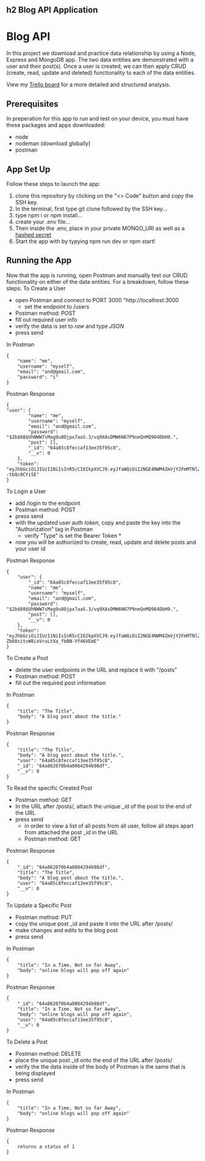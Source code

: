 ## h2 Blog API Application
# Blog API
In this project we download and practice data relationship by using a Node, Express and MongoDB app. The two data entities are demonstrated with a user and their post(s). Once a user is created, we can then apply CRUD (create, read, update and deleted) functionality to each of the data entities. 

View my [Trello board](https://trello.com/b/a2z1tiWO/unit-2-project) for a more detailed and structured analysis. 
## Prerequisites 
In preperation for this app to run and test on your device, you must have these packages and apps downloaded:
- node
- nodeman (download globally)
- postman
## App Set Up 
Follow these steps to launch the app:
1. clone this repository by clicking on the "<> Code" button and copy the SSH key. 
2. In the terminal, first type git clone followed by the SSH key...
3. type npm i or npm install...
4. create your .env file...
5. Then inside the .env, place in your private MONGO_URI as well as a [hashed secret](https://emn178.github.io/online-tools/sha256.html)
6. Start the app with by typying npm run dev or npm start!
## Running the App
Now that the app is running, open Postman and manually test our CRUD functionality on either of the data entities. For a breakdown, follow these steps:
To Create a User
+ open Postman and connect to PORT 3000 "http://localhost:3000
    - set the endpoint to /users
+ Postman method: POST
+ fill out required user info 
+ verify the data is set to *raw* and type *JSON*
+ press send

In Postman
```
{
    "name": "me",
    "username": "myself",
    "email": "and@gmail.com",
    "password": "i"
}
```
Postman Response
```
{
"user": {
        "name": "me",
        "username": "myself",
        "email": "and@gmail.com",
        "password": "$2b$08$UhNWW7sMag9u8Ojpx7aaS.3/vq9XAsDMW6N07P9neQnMQ904DbH9.",
        "post": [],
        "_id": "64a85c8feccaf13ee35f95c8",
        "__v": 0
    },
    "token": "eyJhbGciOiJIUzI1NiIsInR5cCI6IkpXVCJ9.eyJfaWQiOiI2NGE4NWM4ZmVjY2FmMTNlZTM1Zjk1YzgiLCJpYXQiOjE2ODg3NTUzNDR9.8fUCu2yQtPkkMaB6TngAEw9nzFTm0vP--tbQc0CYiSE"
}
```
To Login a User
+ add /login to the endpoint
+ Postman method: POST
+ press send 
+ with the updated user auth *token*, copy and paste the key into the "Authorization" tag in Postman
    - verify "Type" is set the Bearer Token
        * 
+ now you will be authorized to create, read, update and delete posts and your user id

Postman Response 
```
{
    "user": {
        "_id": "64a85c8feccaf13ee35f95c8",
        "name": "me",
        "username": "myself",
        "email": "and@gmail.com",
        "password": "$2b$08$UhNWW7sMag9u8Ojpx7aaS.3/vq9XAsDMW6N07P9neQnMQ904DbH9.",
        "post": [],
        "__v": 0
    },
    "token": "eyJhbGciOiJIUzI1NiIsInR5cCI6IkpXVCJ9.eyJfaWQiOiI2NGE4NWM4ZmVjY2FmMTNlZTM1Zjk1YzgiLCJpYXQiOjE2ODg3NTU4NjJ9._nyTF8rnQ-Zb60sitvW8ieVruLtXa_fbBN-Vf46VEmE"
}
```
To Create a Post
+ delete the user endpoints in the URL and replace it with "/posts"
+ Postman method: POST
+ fill out the required post information

In Postman 
```
{
    "title": "The Title",
    "body": "A blog post about the title."
}
```
Postman Response 
```
{
    "title": "The Title",
    "body": "A blog post about the title.",
    "user": "64a85c8feccaf13ee35f95c8",
    "_id": "64a862070b4a0864294b98df",
    "__v": 0
}
```
To Read the specific Created Post 
+ Postman method: GET
+ In the URL after /posts/, attach the unique _id of the post to the end of the URL
+ press send
    - in order to view a list of all posts from all user, follow all steps apart from attached the post _id in the URL
    - Postman method: GET

Postman Response 
```
{
    "_id": "64a862070b4a0864294b98df",
    "title": "The Title",
    "body": "A blog post about the title.",
    "user": "64a85c8feccaf13ee35f95c8",
    "__v": 0
}
```
To Update a Specific Post
+ Postman method: PUT
+ copy the unique post _id and paste it into the URL after /posts/
+ make changes and edits to the blog post
+ press send 

In Postman
```
{
    "title": "In a Time, Not so far Away",
    "body": "online blogs will pop off again"
}
```
Postman Response 
```
{
    "_id": "64a862070b4a0864294b98df",
    "title": "In a Time, Not so far Away",
    "body": "online blogs will pop off again",
    "user": "64a85c8feccaf13ee35f95c8",
    "__v": 0
}
```
To Delete a Post
+ Postman method: DELETE
+ place the unique post _id onto the end of the URL after /posts/
+ verify the the data inside of the body of Postman is the same that is being displayed 
+ press send

In Postman
```
{
    "title": "In a Time, Not so far Away",
    "body": "online blogs will pop off again"
}
```
Postman Response
```
{
    returns a status of 1
}
```
